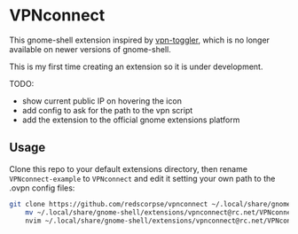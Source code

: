 # VPNconnect

This gnome-shell extension inspired by [vpn-toggler](https://github.com/Rheddes/vpn-toggler), which is no longer available on newer versions of gnome-shell.

This is my first time creating an extension so it is under development.

TODO:
- show current public IP on hovering the icon
- add config to ask for the path to the vpn script
- add the extension to the official gnome extensions platform

## Usage
Clone this repo to your default extensions directory, then rename `VPNconnect-example` to `VPNconnect` and edit it setting your own path to the .ovpn config files:
```bash
git clone https://github.com/redscorpse/vpnconnect ~/.local/share/gnome-shell/extensions/vpnconnect@rc.net && \
    mv ~/.local/share/gnome-shell/extensions/vpnconnect@rc.net/VPNconnect-example ~/.local/share/gnome-shell/extensions/vpnconnect@rc.net/VPNconnect && \
    nvim ~/.local/share/gnome-shell/extensions/vpnconnect@rc.net/VPNconnect
```
